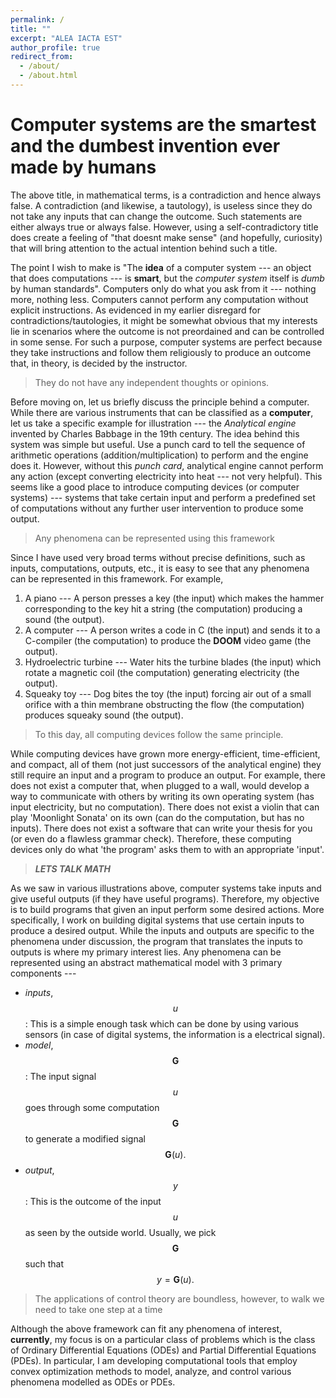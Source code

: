 ```yaml
---
permalink: /
title: ""
excerpt: "ALEA IACTA EST"
author_profile: true
redirect_from: 
  - /about/
  - /about.html
---
```




# Computer systems are the smartest and the dumbest invention ever made by humans

The above title, in mathematical terms, is a contradiction and hence always false. A contradiction (and likewise, a tautology), is useless since they do not take any inputs that can change the outcome. Such statements are either always true or always false. However, using a self-contradictory title does create a feeling of "that doesnt make sense" (and hopefully, curiosity) that will bring attention to the actual intention behind such a title. 

The point I wish to make is "The **idea** of a computer system --- an object that does computations --- is **smart**, but the *computer system* itself is *dumb* by human standards". Computers only do what you ask from it --- nothing more, nothing less. Computers cannot perform any computation without explicit instructions. As evidenced in my earlier disregard for contradictions/tautologies, it might be somewhat obvious that my interests lie in scenarios where the outcome is not preordained and can be controlled in some sense. For such a purpose, computer systems are perfect because they take instructions and follow them religiously to produce an outcome that, in theory, is decided by the instructor.

> They do not have any independent thoughts or opinions.

Before moving on, let us briefly discuss the principle behind a computer. While there are various instruments that can be classified as a **computer**, let us take a specific example for illustration --- the *Analytical engine* invented by Charles Babbage in the 19th century. The idea behind this system was simple but useful. Use a punch card to tell the sequence of arithmetic operations (addition/multiplication) to perform and the engine does it. However, without this *punch card*, analytical engine cannot perform any action (except converting electricity into heat --- not very helpful). This seems like a good place to introduce computing devices (or computer systems) --- systems that take certain input and perform a predefined set of computations without any further user intervention to produce some output. 

> Any phenomena can be represented using this framework

Since I have used very broad terms without precise definitions, such as inputs, computations, outputs, etc., it is easy to see that any phenomena can be represented in this framework. For example,
1. A piano --- A person presses a key (the input) which makes the hammer corresponding to the key hit a string (the computation) producing a sound (the output).
2. A computer --- A person writes a code in C (the input) and sends it to a C-compiler (the computation) to produce the **DOOM** video game (the output).
3. Hydroelectric turbine --- Water hits the turbine blades (the input) which rotate a magnetic coil (the computation) generating electricity (the output).
4. Squeaky toy --- Dog bites the toy (the input) forcing air out of a small orifice with a thin membrane obstructing the flow (the computation) produces squeaky sound (the output).

> To this day, all computing devices follow the same principle. 

While computing devices have grown more energy-efficient, time-efficient, and compact, all of them (not just successors of the analytical engine) they still require an input and a program to produce an output. For example, there does not exist a computer that, when plugged to a wall, would develop a way to communicate with others by writing its own operating system (has input electricity, but no computation). There does not exist a violin that can play 'Moonlight Sonata' on its own (can do the computation, but has no inputs). There does not exist a software that can write your thesis for you (or even do a flawless grammar check). Therefore, these computing devices only do what 'the program' asks them to with an appropriate 'input'. 

> ***LETS TALK MATH***

As we saw in various illustrations above, computer systems take inputs and give useful outputs (if they have useful programs). Therefore, my objective is to build programs that given an input perform some desired actions. More specifically, I work on building digital systems that use certain inputs to produce a desired output. While the inputs and outputs are specific to the phenomena under discussion, the program that translates the inputs to outputs is where my primary interest lies. Any phenomena can be represented using an abstract mathematical model with 3 primary components ---

* *inputs*, $$u$$: This is a simple enough task which can be done by using various sensors (in case of digital systems, the information is a electrical signal). 
* *model*, $$\mathbf{G}$$: The input signal $$u$$ goes through some computation $$\mathbf{G}$$ to generate a modified signal $$\mathbf{G}(u).$$
* *output*, $$y$$: This is the outcome of the input $$u$$ as seen by the outside world. Usually, we pick $$\mathbf{G}$$ such that $$y=\mathbf{G}(u).$$ 

> The applications of control theory are boundless, however, to walk we need to take one step at a time 

Although the above framework can fit any phenomena of interest, **currently**, my focus is on a particular class of problems which is the class of Ordinary Differential Equations (ODEs) and Partial Differential Equations (PDEs). In particular, I am developing computational tools that employ convex optimization methods to model, analyze, and control various phenomena modelled as ODEs or PDEs. 







